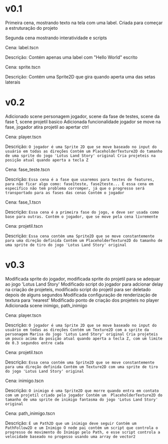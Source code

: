 # v0.1

Primeira cena, mostrando texto na tela com uma label. Criada para começar a estruturação do projeto

Segunda cena mostrando interatividade e scripts

Cena: label.tscn 

Descrição: Contém apenas uma label com "Hello World" escrito

Cena: sprite.tscn 

Descrição: Contém uma Sprite2D que gira quando aperta uma das setas laterais

# v0.2

Adicionado scene personagem jogador, scene da fase de testes, scene da fase 1, scene projetil basico
Adicionada funcionalidade jogador se move na fase, jogador atira projetil ao apertar ctrl

Cena: player.tscn

Descrição: 
	```
	O jogador é uma Sprite 2D que se move baseado no input do usuário em todas as direções
	Contém um PlaceholderTexture2D do tamanho de uma sprite do jogo 'Lotus Land Story' original
	Cria projeteis na posição atual quando aperta a tecla Z
	```

Cena: fase_teste.tscn

Descrição: 
	```
	Essa cena é a fase que usaremos para testes de features, para não ficar algo como: fase1teste, fase2teste... E essa cena em especifico não tem problema corromper, já que o progresso será transportado para as fases das cenas
	Contém o jogador
	```

Cena: fase_1.tscn

Descrição: 
	```
	Essa cena é a primeira fase do jogo, e deve ser usada como base para outras.
	Contém o jogador, que se move pela cena livremente
	```
	
Cena: projetil.tscn

Descrição: 
	```
	Essa cena contém uma Sprite2D que se move constantemente para uma direção definida
	Contém um PlaceholderTexture2D do tamanho de uma sprite de tiro do jogo 'Lotus Land Story' original
	```
	
# v0.3

Modificada sprite do jogador, modificada sprite do projetil para se adequar ao jogo 'Lotus Land Story'
Modificado script do jogador para adcionar delay na criação de projeteis, modificado script do projetil para ser deletado depois de alguns segundos
Modificada configuração de renderização de textura para 'nearest'
Modificado ponto de criação dos projeteis no player
Adicionada scene inimigo, path_inimigo

Cena: player.tscn

Descrição: 
	```
	O jogador é uma Sprite 2D que se move baseado no input do usuário em todas as direções
	Contém um Texture2D com a sprite da personagem Marisa do jogo 'Lotus Land Story' original
	Cria projeteis um pouco acima da posição atual quando aperta a tecla Z, com um limite de 0.3 segundos entre cada
	```
	
Cena: projetil.tscn

Descrição: 
	```
	Essa cena contém uma Sprite2D que se move constantemente para uma direção definida
	Contém um Texture2D com uma sprite de tiro do jogo 'Lotus Land Story' original
	```
	
Cena: inimigo.tscn

Descrição: 
	```
	O inimigo é uma Sprite2D que morre quando entra em contato com um projetil criado pelo jogador
	Contém um  PlaceholderTexture2D do tamanho de uma sprite de inimigo fantasma do jogo 'Lotus Land Story' original
	```
	
Cena: path_inimigo.tscn

Descrição: 
	```
	É um Path2D que um inimigo deve seguir
	Contém um PathFollow2D e um Inimigo
	O node pai contém um script que controla o progresso de movimento do Inimigo pelo Path, e esse script controla a velocidade baseado no progesso usando uma array de vector2
	```
	
